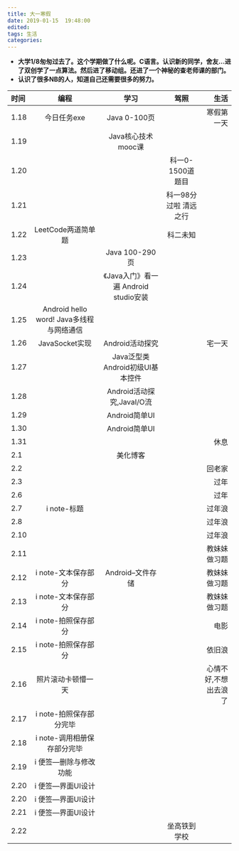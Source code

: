 ```yaml
---
title: 大一寒假
date: 2019-01-15  19:48:00
edited:
tags: 生活
categories:
---
```

* **大学1/8匆匆过去了。这个学期做了什么呢。C语言。认识新的同学，舍友…进了双创学了一点算法。然后进了移动组。还进了一个神秘的查老师课的部门。**
* **认识了很多NB的人，知道自己还需要很多的努力。**
<!--more-->

|时间|编程|学习|驾照|生活|
|:---|:---:|:---:|:---:|---:|
1.18|今日任务exe|Java 0-100页||寒假第一天
1.19||		Java核心技术 mooc课		
1.20|	||		科一0-1500道题目	
1.21|||			科一98分过啦	清远之行
1.22|	LeetCode两道简单题	||	科二未知	
1.23||		Java 100-290页		
1.24||		《Java入门》看一遍 Android studio安装		
1.25|	Android hello word!	Java多线程与网络通信		
1.26|	JavaSocket实现	|Android活动探究||		宅一天
1.27||Java泛型类	Android初级UI基本控件		
1.28||	Android活动探究,JavaI/O流		
1.29||		Android简单UI		
1.30	||	Android简单UI		
1.31||||				休息
2.1	||	美化博客		
2.2		||||		回老家
2.3		||||		过年
2.6		||||		过年
2.7	|i note-标题|||			过年浪
2.8	||||			过年浪
2.10||||				过年浪
2.11||||				教妹妹做习题
2.12|	i note-文本保存部分	|Android–文件存储||		教妹妹做习题
2.13|	i note-文本保存部分	|||		教妹妹做习题
2.14|	i note-拍照保存部分	|||		电影
2.15|	i note-拍照保存部分		|||	依旧浪
2.16|	照片滚动卡顿懵一天		|||	心情不好,不想出去浪了
2.17|	i note-拍照保存部分完毕			
2.18|	i note-调用相册保存部分完毕			
2.19|	i 便签—删除与修改功能			
2.20|	i 便签—界面UI设计			
2.20|	i 便签—界面UI设计			
2.21|	i 便签—界面UI设计			
2.22	|||			坐高铁到学校
